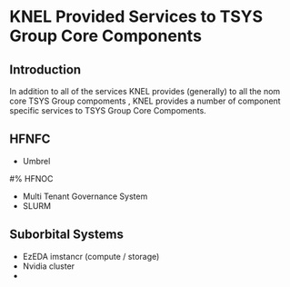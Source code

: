 # KNEL Provided Services to TSYS Group Core Components

## Introduction 

In addition to all of the services KNEL provides (generally) to all the nom core TSYS Group compoments , KNEL provides a number of component specific services to TSYS Group Core Compoments. 

## HFNFC

- Umbrel

#% HFNOC

- Multi Tenant Governance System 
- SLURM

## Suborbital Systems 

- EzEDA imstancr (compute / storage)
- Nvidia cluster 
- 